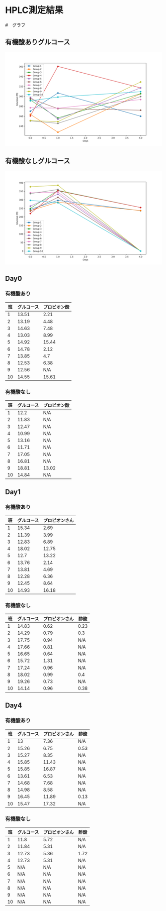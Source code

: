 # HPLC測定結果

#　グラフ

## 有機酸ありグルコース

![](images/glucose_levels.png)

## 有機酸なしグルコース

![](images/glucose_levels_n.png)

## Day0 

### 有機酸あり

| 班 | グルコース | プロピオン酸 |
|----|------------|--------------|
| 1  | 13.51      | 2.21         |
| 2  | 13.19      | 4.48         |
| 3  | 14.63      | 7.48         |
| 4  | 13.03      | 8.99         |
| 5  | 14.92      | 15.44        |
| 6  | 14.78      | 2.12         |
| 7  | 13.85      | 4.7          |
| 8  | 12.53      | 6.38         |
| 9  | 12.56      | N/A          |
| 10 | 14.55      | 15.61        |

### 有機酸なし

| 班 | グルコース | プロピオン酸 |
|----|------------|----------------|
| 1  | 12.2       | N/A            |
| 2  | 11.83      | N/A            |
| 3  | 12.47      | N/A            |
| 4  | 10.99      | N/A            |
| 5  | 13.16      | N/A            |
| 6  | 11.71      | N/A            |
| 7  | 17.05      | N/A            |
| 8  | 16.81      | N/A            |
| 9  | 18.81      | 13.02          |
| 10 | 14.84      | N/A            |

## Day1

### 有機酸あり

| 班 | グルコース | プロピオンさん |
|----|------------|----------------|
| 1  | 15.34      | 2.69           |
| 2  | 11.39      | 3.99           |
| 3  | 12.83      | 6.89           |
| 4  | 18.02      | 12.75          |
| 5  | 12.7       | 13.22          |
| 6  | 13.76      | 2.14           |
| 7  | 13.81      | 4.69           |
| 8  | 12.28      | 6.36           |
| 9  | 12.45      | 8.64           |
| 10 | 14.93      | 16.18          |

### 有機酸なし

| 班 | グルコース | プロピオンさん | 酢酸 |
|----|------------|----------------|------|
| 1  | 14.83      | 0.62           | 0.23 |
| 2  | 14.29      | 0.79           | 0.3  |
| 3  | 17.75      | 0.94           | N/A  |
| 4  | 17.66      | 0.81           | N/A  |
| 5  | 16.65      | 0.64           | N/A  |
| 6  | 15.72      | 1.31           | N/A  |
| 7  | 17.24      | 0.96           | N/A  |
| 8  | 18.02      | 0.99           | 0.4  |
| 9  | 19.26      | 0.73           | N/A  |
| 10 | 14.14      | 0.96           | 0.38 |

## Day4 

### 有機酸あり

| 班 | グルコース | プロピオンさん | 酢酸 |
|----|------------|----------------|------|
| 1  | 13         | 7.36           | N/A  |
| 2  | 15.26      | 6.75           | 0.53 |
| 3  | 15.27      | 8.35           | N/A  |
| 4  | 15.85      | 11.43          | N/A  |
| 5  | 15.85      | 16.87          | N/A  |
| 6  | 13.61      | 6.53           | N/A  |
| 7  | 14.68      | 7.68           | N/A  |
| 8  | 14.98      | 8.58           | N/A  |
| 9  | 16.45      | 11.89          | 0.13 |
| 10 | 15.47      | 17.32          | N/A  |

### 有機酸なし

| 班 | グルコース | プロピオンさん | 酢酸 |
|----|------------|----------------|------|
| 1  | 11.8       | 5.72           | N/A  |
| 2  | 11.84      | 5.31           | N/A  |
| 3  | 12.73      | 5.36           | 1.72 |
| 4  | 12.73      | 5.31           | N/A  |
| 5  | N/A        | N/A            | N/A  |
| 6  | N/A        | N/A            | N/A  |
| 7  | N/A        | N/A            | N/A  |
| 8  | N/A        | N/A            | N/A  |
| 9  | N/A        | N/A            | N/A  |
| 10 | N/A        | N/A            | N/A  |
